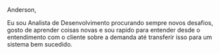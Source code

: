 Anderson,

Eu sou Analista de Desenvolvimento procurando sempre novos desafios, gosto de aprender coisas novas e sou rapido para entender desde o entendimento com o cliente sobre a demanda até transferir isso para um sistema bem sucedido.
